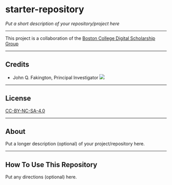 # starter-repository

*Put a short description of your repository/project here*

---

This project is a collaboration of the [Boston College Digital Scholarship Group](https://ds.bc.edu/)

---

## Credits

* John Q. Fakington, Principal Investigator [![](https://orcid.org/sites/default/files/images/orcid_16x16.png)](https://orcid.org/YOUR_ORCID_HERE(OPTIONAL))

---

## License
[CC-BY-NC-SA-4.0](https://github.com/BCDigSchol/YOUR_REPOSITORY_NAME_HERE/LICENSE)

---

## About

Put a longer description (optional) of your project/repository here.

---

## How To Use This Repository

Put any directions (optional) here.
